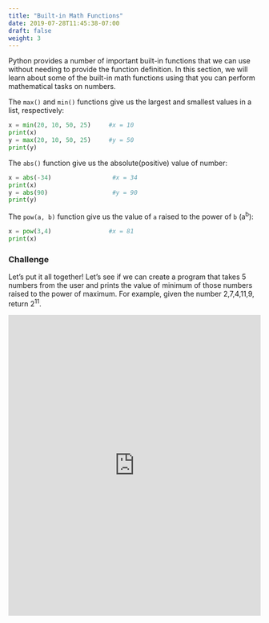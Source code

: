 ```yaml
---
title: "Built-in Math Functions"
date: 2019-07-28T11:45:38-07:00
draft: false
weight: 3
---
```


Python provides a number of important built-in functions that we can use without needing to provide the function definition. In this section, we will learn about some of the built-in math functions using that you can perform mathematical tasks on numbers.

The `max()` and  `min()` functions give us the largest and smallest values in a list, respectively:

```python
x = min(20, 10, 50, 25)		#x = 10
print(x)
y = max(20, 10, 50, 25)		#y = 50
print(y)
```

The `abs()` function give us the absolute(positive) value of number:

```python
x = abs(-34)		         #x = 34
print(x)
y = abs(90)			         #y = 90
print(y)
```

The `pow(a, b)` function give us the value of `a` raised to the power of `b` (a<sup>b</sup>):

```python
x = pow(3,4)		        #x = 81
print(x)
```

### Challenge

Let’s put it all together! Let’s see if we can create a program that takes 5 numbers from the user and prints the value of minimum of those numbers raised to the power of maximum. For example, given the number 2,7,4,11,9, return 2<sup>11</sup>.

<iframe src="https://trinket.io/embed/python/b238d85d0d" width="100%" height="600" frameborder="0" marginwidth="0" marginheight="0" allowfullscreen></iframe>
